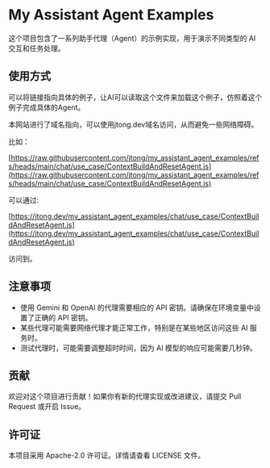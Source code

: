 # My Assistant Agent Examples

这个项目包含了一系列助手代理（Agent）的示例实现，用于演示不同类型的 AI 交互和任务处理。

## 使用方式

可以将链接指向具体的例子，让AI可以读取这个文件来加载这个例子，仿照着这个例子完成具体的Agent。

本网站进行了域名指向，可以使用jtong.dev域名访问，从而避免一些网络障碍。

比如： 

[https://raw.githubusercontent.com/jtong/my_assistant_agent_examples/refs/heads/main/chat/use_case/ContextBuildAndResetAgent.js](https://raw.githubusercontent.com/jtong/my_assistant_agent_examples/refs/heads/main/chat/use_case/ContextBuildAndResetAgent.js)

可以通过:

[https://jtong.dev/my_assistant_agent_examples/chat/use_case/ContextBuildAndResetAgent.js](https://jtong.dev/my_assistant_agent_examples/chat/use_case/ContextBuildAndResetAgent.js) 

访问到。

## 注意事项

- 使用 Gemini 和 OpenAI 的代理需要相应的 API 密钥。请确保在环境变量中设置了正确的 API 密钥。
- 某些代理可能需要网络代理才能正常工作，特别是在某些地区访问这些 AI 服务时。
- 测试代理时，可能需要调整超时时间，因为 AI 模型的响应可能需要几秒钟。

## 贡献

欢迎对这个项目进行贡献！如果你有新的代理实现或改进建议，请提交 Pull Request 或开启 Issue。

## 许可证

本项目采用 Apache-2.0 许可证。详情请查看 LICENSE 文件。
